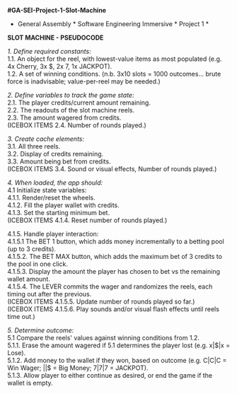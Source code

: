 **#GA-SEI-Project-1-Slot-Machine**
* General Assembly * Software Engineering Immersive * Project 1 *

**SLOT MACHINE - PSEUDOCODE**

_1. Define required constants:_\
  1.1. An object for the reel, with lowest-value items as most populated (e.g. 4x Cherry, 3x $, 2x 7, 1x JACKPOT).\
  1.2. A set of winning conditions. (n.b. 3x10 slots = 1000 outcomes... brute force is inadvisable; value-per-reel may be needed.)

_2. Define variables to track the game state:_\
  2.1. The player credits/current amount remaining.\
  2.2. The readouts of the slot machine reels.\
  2.3. The amount wagered from credits.\
  (ICEBOX ITEMS 2.4. Number of rounds played.)

_3. Create cache elements:_\
  3.1. All three reels.\
  3.2. Display of credits remaining. \
  3.3. Amount being bet from credits.\
  (ICEBOX ITEMS 3.4. Sound or visual effects, Number of rounds played.)

_4. When loaded, the app should:_\
  4.1 Initialize state variables:\
    4.1.1. Render/reset the wheels. \
    4.1.2. Fill the player wallet with credits.\
    4.1.3. Set the starting minimum bet.\
    (ICEBOX ITEMS 4.1.4. Reset number of rounds played.)
    
  4.1.5. Handle player interaction:\
    4.1.5.1  The BET 1 button, which adds money incrementally to a betting pool (up to 3 credits).\
    4.1.5.2. The BET MAX button, which adds the maximum bet of 3 credits to the pool in one click.\
    4.1.5.3. Display the amount the player has chosen to bet vs the remaining wallet amount.\
    4.1.5.4. The LEVER commits the wager and randomizes the reels, each timing out after the previous.\
    (ICEBOX ITEMS 4.1.5.5. Update number of rounds played so far.)\
    (ICEBOX ITEMS 4.1.5.6. Play sounds and/or visual flash effects until reels time out.)
    
_5. Determine outcome:_\
  5.1 Compare the reels' values against winning conditions from 1.2.\
  5.1.1. Erase the amount wagered if 5.1 determines the player lost (e.g. x|$|x = Lose).\
  5.1.2. Add money to the wallet if they won, based on outcome (e.g. C|C|C = Win Wager; $|$|$ = Big Money; 7|7|7 = JACKPOT).\
  5.1.3. Allow player to either continue as desired, or end the game if the wallet is empty.